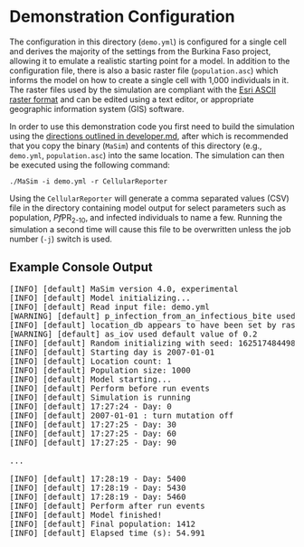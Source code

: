 # Demonstration Configuration

The configuration in this directory (`demo.yml`) is configured for a single cell and derives the majority of the settings from the Burkina Faso project, allowing it to emulate a realistic starting point for a model. In addition to the configuration file, there is also a basic raster file (`population.asc`) which informs the model on how to create a single cell with 1,000 individuals in it. The raster files used by the simulation are compliant with the [Esri ASCII raster format](https://desktop.arcgis.com/en/arcmap/10.3/manage-data/raster-and-images/esri-ascii-raster-format.htm) and can be edited using a text editor, or appropriate geographic information system (GIS) software.

In order to use this demonstration code you first need to build the simulation using the [directions outlined in developer.md](../developer.md#building), after which is recommended that you copy the binary (`MaSim`) and contents of this directory (e.g., `demo.yml`, `population.asc`) into the same location. The simulation can then be executed using the following command:

`./MaSim -i demo.yml -r CellularReporter`

Using the `CellularReporter` will generate a comma separated values (CSV) file in the directory containing model output for select parameters such as population, *Pf*PR<sub>2-10</sub>, and infected individuals to name a few. Running the simulation a second time will cause this file to be overwritten unless the job number (`-j`) switch is used.

## Example Console Output

<pre>
[INFO] [default] MaSim version 4.0, experimental
[INFO] [default] Model initializing...
[INFO] [default] Read input file: demo.yml
[WARNING] [default] p_infection_from_an_infectious_bite used default value of 0
[INFO] [default] location_db appears to have been set by raster_db
[WARNING] [default] as_iov used default value of 0.2
[INFO] [default] Random initializing with seed: 1625174844985602
[INFO] [default] Starting day is 2007-01-01
[INFO] [default] Location count: 1
[INFO] [default] Population size: 1000
[INFO] [default] Model starting...
[INFO] [default] Perform before run events
[INFO] [default] Simulation is running
[INFO] [default] 17:27:24 - Day: 0
[INFO] [default] 2007-01-01 : turn mutation off
[INFO] [default] 17:27:25 - Day: 30
[INFO] [default] 17:27:25 - Day: 60
[INFO] [default] 17:27:25 - Day: 90

...

[INFO] [default] 17:28:19 - Day: 5400
[INFO] [default] 17:28:19 - Day: 5430
[INFO] [default] 17:28:19 - Day: 5460
[INFO] [default] Perform after run events
[INFO] [default] Model finished!
[INFO] [default] Final population: 1412
[INFO] [default] Elapsed time (s): 54.991
</pre>
